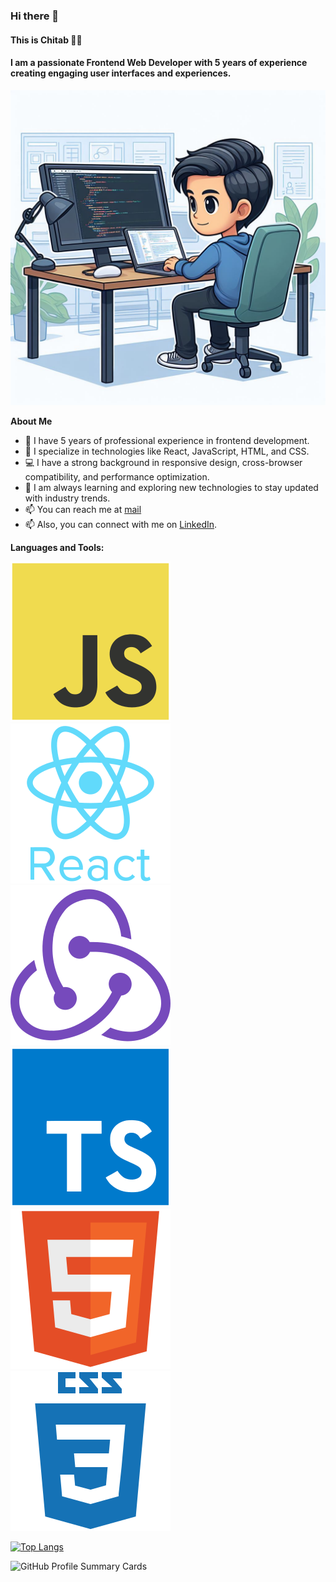 ### Hi there 👋

#### This is Chitab 🙏🏻
#### I am a passionate Frontend Web Developer with 5 years of experience creating engaging user interfaces and experiences.

![Profile Picture](./OIG4.jpeg)

**About Me**
- 💼 I have 5 years of professional experience in frontend development.
- 🚀 I specialize in technologies like React, JavaScript, HTML, and CSS.
- 💻 I have a strong background in responsive design, cross-browser compatibility, and performance optimization.
- 🌱 I am always learning and exploring new technologies to stay updated with industry trends.
- 📫 You can reach me at [mail](mailto:chitab703kumar@gmail.com)
- 📫 Also, you can connect with me on [LinkedIn](https://www.linkedin.com/in/chitab-kumar-501006a3/).

**Languages and Tools:**  

![JavaScript](https://github.com/devicons/devicon/blob/master/icons/javascript/javascript-original.svg) ![React](https://github.com/devicons/devicon/blob/master/icons/react/react-original-wordmark.svg) ![Redux](https://github.com/devicons/devicon/blob/master/icons/redux/redux-original.svg) ![Typescript](https://github.com/devicons/devicon/blob/master/icons/typescript/typescript-original.svg) ![HTML5](https://github.com/devicons/devicon/blob/master/icons/html5/html5-original.svg) ![CSS3](https://github.com/devicons/devicon/blob/master/icons/css3/css3-plain-wordmark.svg)

[![Top Langs](https://github-readme-stats.vercel.app/api/top-langs/?username=chitab&theme=cobalt&layout=compact)](https://github.com/chitab/github-readme-stats)

![GitHub Profile Summary Cards](https://github-profile-summary-cards.vercel.app/api/cards/stats?username=chitab&theme=dracula)

